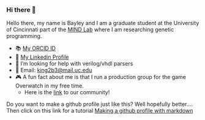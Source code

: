 ### Hi there 👋

Hello there, my name is Bayley and I am a graduate student at the University of Cincinnati part of the [MIND Lab](https://eecs.ceas.uc.edu/MIND) where I am researching genetic programming.

- 📚 [My ORCID ID](https://orcid.org/0000-0003-2483-9954)
- 👔 [My Linkedin Profile](https://www.linkedin.com/in/bayley-king-725627b3/)
- 🤔 I’m looking for help with verilog/vhdl parsers
- 📧 Email: king2b3@mail.uc.edu
- 🎮 A fun fact about me is that I run a production group for the game Overwatch in my free time.
  - Here is the [link](http://www.owtranquility.org/) to our community! 

Do you want to make a github profile just like this? Well hopefully better....
Then click on this link for a tutorial [Making a github profile with markdown](https://docs.github.com/en/github/setting-up-and-managing-your-github-profile/managing-your-profile-readme)

